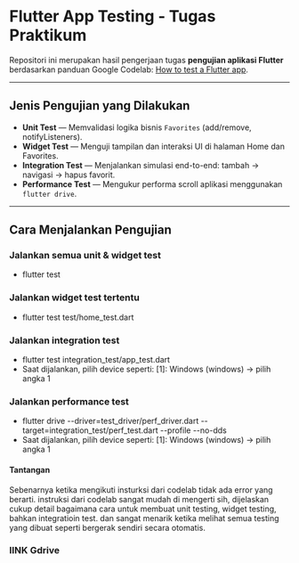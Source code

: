 
#  Flutter App Testing - Tugas Praktikum

Repositori ini merupakan hasil pengerjaan tugas **pengujian aplikasi Flutter** berdasarkan panduan Google Codelab: [How to test a Flutter app](https://codelabs.developers.google.com/codelabs/flutter-app-testing).

---

## Jenis Pengujian yang Dilakukan

- **Unit Test** — Memvalidasi logika bisnis `Favorites` (add/remove, notifyListeners).
- **Widget Test** — Menguji tampilan dan interaksi UI di halaman Home dan Favorites.
- **Integration Test** — Menjalankan simulasi end-to-end: tambah → navigasi → hapus favorit.
- **Performance Test** — Mengukur performa scroll aplikasi menggunakan `flutter drive`.

---

##  Cara Menjalankan Pengujian

###  Jalankan semua unit & widget test
- flutter test

### Jalankan widget test tertentu
- flutter test test/home_test.dart

### Jalankan integration test
- flutter test integration_test/app_test.dart
- Saat dijalankan, pilih device seperti:
[1]: Windows (windows) → pilih angka 1

### Jalankan performance test
- flutter drive --driver=test_driver/perf_driver.dart --target=integration_test/perf_test.dart --profile --no-dds
- Saat dijalankan, pilih device seperti:
[1]: Windows (windows) → pilih angka 1

#### Tantangan
Sebenarnya ketika mengikuti insturksi dari codelab tidak ada error yang berarti. 
instruksi dari codelab sangat mudah di mengerti sih, dijelaskan cukup detail bagaimana cara untuk membuat unit testing, widget testing, bahkan integratioin test. dan sangat menarik ketika melihat semua testing yang dibuat seperti bergerak sendiri secara otomatis.

### lINK Gdrive

